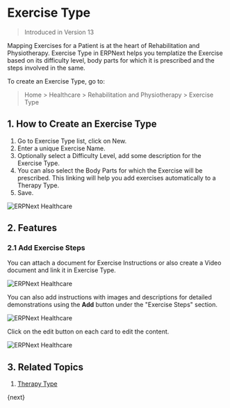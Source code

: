 <!-- add-breadcrumbs -->

# Exercise Type

> Introduced in Version 13

Mapping Exercises for a Patient is at the heart of Rehabilitation and Physiotherapy. Exercise Type in ERPNext helps you templatize the Exercise based on its difficulty level, body parts for which it is prescribed and the steps involved in the same.

To create an Exercise Type, go to:

> Home > Healthcare > Rehabilitation and Physiotherapy > Exercise Type

## 1. How to Create an Exercise Type

1. Go to Exercise Type list, click on New.
2. Enter a unique Exercise Name.
3. Optionally select a Difficulty Level, add some description for the Exercise Type.
4. You can also select the Body Parts for which the Exercise will be prescribed. This linking will help you add exercises automatically to a Therapy Type.
5. Save.

<img class="screenshot" alt="ERPNext Healthcare" src="{{docs_base_url}}/assets/img/healthcare/exercise-type.png">

## 2. Features

### 2.1 Add Exercise Steps

You can attach a document for Exercise Instructions or also create a Video document and link it in Exercise Type.

<img class="screenshot" alt="ERPNext Healthcare" src="{{docs_base_url}}/assets/img/healthcare/exercise-video.png">

You can also add instructions with images and descriptions for detailed demonstrations using the **Add** button under the "Exercise Steps" section.

<img class="screenshot" alt="ERPNext Healthcare" src="{{docs_base_url}}/assets/img/healthcare/exercise-type-steps.png">

Click on the edit button on each card to edit the content.

<img class="screenshot" alt="ERPNext Healthcare" src="{{docs_base_url}}/assets/img/healthcare/edit-exercise-step.png">

## 3. Related Topics
1. [Therapy Type](/docs/v12/user/manual/en/healthcare/therapy_type)

{next}
